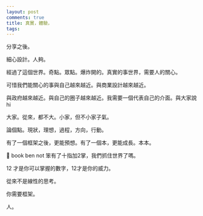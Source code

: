 ```yaml
---
layout: post
comments: true
title: 真實，體驗，
tags: 
---
```

分享之後。

細心設計。人夠。

經過了這個世界。奇點。眾點。爆炸開的。真實的事世界，需要人的關心。

可惜我們能關心的事與自己越來越近。與商業設計越來越近。

與政府越來越近。與自己的圈子越來越近。我需要一個代表自己的介面。與大家說hi

大家。從來，都不大。小家，但不小家子氣。

論個點。現狀，理想，過程，方向，行動。

有了一個框架之後，更能預想。有了一個本，更能成長。本本。

📖 book ben not 笨有了十指加2掌，我們抓住世界了嗎。

12 才是你可以掌握的數字，12才是你的威力。

從來不是線性的思考。

你需要框架。

人。

